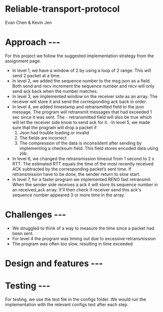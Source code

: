 # Reliable-transport-protocol
Evan Chen & Kevin Jen

# Approach --- 
For this project we follow the suggested implementation strategy from the assignment page. 
- In level 1, we have a window of 2 by using a loop of 2 range. This will send 2 packet at a time.
- In level 2, we added the sequence number to the msg json as a field. Both send and recv increment the sequence number and recv will only send ack back when the number    matches. 
- In level 3, we implemented window on the receiver side as an array. The receiver will store it and send the corresponding ack back in order. 
- In level 4, we added timestamp and retransmitted field to the json message. The program will retransmit messages that had exceeded 1 sec since it was sent. The -         retransmitted field will also be true which will let the receiver side know to send ack for it. 
-In level 5, we made sure that the program will drop a packet if 
  1) Json had trouble loading or invalid
  2) The fields are incorrect 
  3) The compression of the data is inconsistent after sending by implementing a checksum field. This field stores encoded data using zlib.
- In level 6, we changed the retransmission timeout from 1 second to 2 x RTT. The estimated RTT equals the time of the most recently received ACK subtracted by the         corresponding packet’s sent time. If retransmission have to be done, the sender return to slow start.
- In level 7, for a faster program we implemented RENO fast retransmit. When the sender side receives a ack it will store its sequence number in an received_ack array.
  It'll then check if receiver send this ack's sequence number appeared 3 or more time in the array. 
 
# Challenges --- 
- We struggled to think of a way to measure the time since a packet had been sent.
- For level 4 the program was timing out due to excessive retransmission
- The program was often too slow, resulting in time exceeded 

# Design and features --- 

# Testing --- 
For testing, we use the test file in the configs folder. We would run the implementation with the relevant configs test after each step.  

